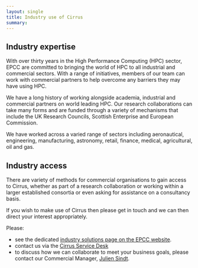 ```yaml
---
layout: single
title: Industry use of Cirrus
summary: 
---
```


## Industry expertise

With over thirty years in the High Performance Computing (HPC) sector, EPCC are committed to bringing the world of HPC to all industrial and commercial sectors. With a range of initiatives, members of our team can work with commercial partners to help overcome any barriers they may have using HPC. 

We have a long history of working alongside academia, industrial and commercial partners on world leading HPC. Our research collaborations can take many forms and are funded through a variety of mechanisms that include the UK Research Councils, Scottish Enterprise and European Commission.

We have worked across a varied range of sectors including aeronautical, engineering, manufacturing, astronomy, retail, finance, medical, agricultural, oil and gas. 

## Industry access

There are variety of methods for commercial organisations to gain access to Cirrus, whether as part of a research collaboration or working within a larger established consortia or even asking for assistance on a consultancy basis. 

If you wish to make use of Cirrus then please get in touch and we can then direct your interest appropriately. 

Please: 

- see the dedicated [industry solutions page on the EPCC website](https://www.epcc.ed.ac.uk/industry-solutions).
- contact us via the [Cirrus Service Desk](../../support-access/user-support/)
- to discuss how we can collaborate to meet your business goals, please contact our Commercial Manager, [Julien Sindt](mailto:j.sindt@epcc.ed.ac.uk).


